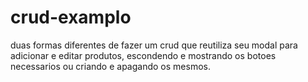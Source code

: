 # crud-examplo

duas formas diferentes de fazer um crud que reutiliza seu modal para adicionar e editar produtos, escondendo e mostrando os botoes necessarios ou criando e apagando os mesmos.
